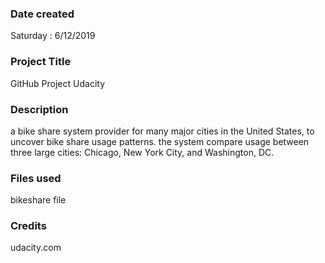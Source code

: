 ### Date created
Saturday : 6/12/2019

### Project Title
GitHub Project Udacity

### Description
 a bike share system provider for many major cities in the United States, to uncover bike share usage patterns. the system compare usage between three large cities: Chicago, New York City, and Washington, DC.

### Files used
bikeshare file

### Credits
udacity.com
